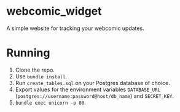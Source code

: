 webcomic_widget
===============

A simple website for tracking your webcomic updates.

Running
=======

1. Clone the repo.
2. Use `bundle install`.
3. Run `create_tables.sql` on your Postgres database of choice.
4. Export values for the environment variables `DATABASE_URL` (`postgres://username:password@host/db_name`) and `SECRET_KEY`.
5. `bundle exec unicorn -p 80`.

